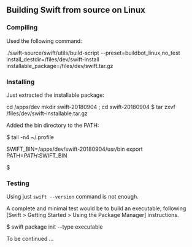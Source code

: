 ## Building Swift from source on Linux

### Compiling

Used the following command:

./swift-source/swift/utils/build-script --preset=buildbot_linux,no_test \
       install_destdir=/files/dev/swift-install \
       installable_package=/files/dev/swift.tar.gz

### Installing

Just extracted the installable package:

cd /apps/dev
mkdir swift-20180904 ; cd swift-20180904
$ tar zxvf /files/dev/swift-installable.tar.gz

Added the bin directory to the PATH:

$ tail -n4 ~/.profile

SWIFT_BIN=/apps/dev/swift-20180904/usr/bin
export PATH=$PATH:$SWIFT_BIN

$

### Testing

Using just `swift --version` command is not enough.

A complete and minimal test would be to build an executable, following [Swift > Getting Started > Using the Package Manager] instructions.

$ swift package init --type executable


To be continued ...
